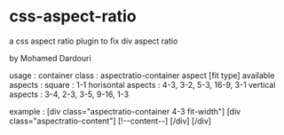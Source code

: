 # css-aspect-ratio
a css aspect ratio plugin to fix div aspect ratio

by Mohamed Dardouri

usage :
	container class : 
		aspectratio-container aspect [fit type]
	available aspects :
		square		      	: 1-1
		horisontal aspects	: 4-3, 3-2, 5-3, 16-9, 3-1
		vertical aspects	: 3-4, 2-3, 3-5, 9-16, 1-3

example :
[div class="aspectratio-container 4-3 fit-width"]
	[div class="aspectratio-content"]
		[!--content--]
	[/div]
[/div]
